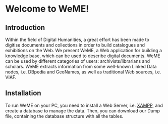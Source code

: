 # Welcome to WeME!

## Introduction
Within the field of Digital Humanities, a great effort has been made to digitise documents and collections in order to build catalogues and exhibitions on the Web. We present WeME, a Web application for building a knowledge base, which can be used to describe digital documents. WeME can be used by different categories of users: archivists/librarians and scholars. WeME extracts information from some well-known Linked Data nodes, i.e. DBpedia and GeoNames, as well as traditional Web sources, i.e. VIAF.

## Installation
To run WeME on your PC, you need to install a Web Server, i.e. [XAMPP](https://www.apachefriends.org/index.html), and create a database to manage the data. Then, you can download our Dump file, containing the database structure with all the tables.
